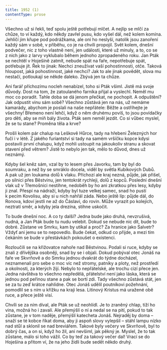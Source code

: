 ```yaml
---
title: 1952 (1)
contentType: prose
---
```


Všechno už si řekli, teď spolu ještě potřebují mlčet. A nejlíp se mlčí za chůze, to ví každý, kdo někdy zavřel pusu, kdo vyšel dál, než kolem komína. Jehličí jim křupe pod podrážkama, ale oni ho neslyší, natolik jsou zanoření každý sám v sobě, v příběhu, co je na chvíli propojil. Svět kolem, dnešní podvečer, nic z toho vlastně není, jen události, které už minuly, a to, co se z nich jako z larvy vyklubalo během jednoho zpropadeného roku. Jan Pták se nechtěl v Hoješíně zatmít, nebude spát na faře, nepotřebuje spát, potřebuje jít. Řek to jinak: Nechci zneužívat vaší pohostinnosti, otče. Taková hloupost, jaká pohostinnost, jaké nechci? Jak to ale jinak povědět, slova mu nestačí, potloukají se někde daleko. Zbývá jen ta chůze.

Ani farář příchozímu nocleh nenabízel, toho si Pták všiml. Jistě má svoje důvody. Dost na tom, že zatoulaného farníka přijal a vyslechl. Neměl mu moc co poradit. Tahle doba se dá jenom přečkat, ne pochopit. A odpuštění? Jak odpustit vinu sám sobě? Všechno zůstává jen na nás, už nemáme kamarády, abychom je poslali na naše nepřátele: Běžte a ostříhejte je všechny! Břemeno není lehčí, když o něm druhému povíš, to jsou povídačky pro děti, aby se míň bály života. Pták sem neměl jezdit. Co si vůbec myslel, že se tu stane? Proměna těla a krve?

Prošli kolem pár chalup na Leškově Hůrce, tady na hřebeni Železných hor fučí i v létě. Z jakého furiantství si tady na samém vršíčku kopce kdysi postavili první chalupu, když mohli ustoupit na jakoukoliv stranu a skovat stavení před větrem? Jistě to nebylo jen tak, mělo to důvod, dnes už neznámý.

Kdyby šel kněz sám, vzal by to lesem přes Javorku, tam by byl do soumraku, a než by se smráklo docela, viděl by světla Kubíkových Dubů. A pak už jen loukama dolů k vlaku. Příchozí ale kraj nezná, půjde, jak přišel, po silnici přes Běstvinu, jen tentokrát rychleji, dolů z kopců. Poslední dnešní vlak už v Třemošnici nestihne, nedoběh by ho ani zkratkou přes lesy, kdyby ji znal. Přespí na nádraží, kdyby byl tuze velkej samec, snad ho pustí k pecím Kovolisu, aby si u nich nahřál záda. Nebo ještě líp: půjde dál, do Ronova, kdoví jestli ne až do Čáslavi, do rovin. Může vyrazit po kolejích, neztratí směr, a kdyby jela drezína, stihne uskočit.

To bude dnešní noc. A co ty další? Jedna bude jako druhá, nevzrušivá, nudná, a Jan Pták bude tu nudu velebit. Dokud se nebude nic dít, bude to dobré. Zůstane ve Smrku, kam by utíkal a proč? Za hranice jako Salvetr? Vždyť ani jemu se to nepovedlo. Bude čekat, odkud co přijde, a mezi tím čekáním se bude v přestávkách pokoušet o existenci.

Rozloučili se na křižovatce nahoře nad Běstvinou. Podali si ruce, kdyby se znali z dřívějška osobněji, snad by se i objali. Dokud pobýval otec Jonáš na faře ve Skvrňově a do Smrku jednou dvakrát do týdne docházel, neznamenali pro sebe o moc víc než stromy, patníky a ploty, než prostředí a okolnosti, za kterých žijí. Nebylo to nepřátelské, ale trochu cizí přece jen. Jedna návštěva to všechno nepředělá, přátelství není jako láska, která se jednou pod peřinou stane a pak se bortí zdi. Tady všechno zůstává stát, jen se za tu zeď krátce nahlídne. Otec Jonáš udělil poutníkovi požehnání, pomodlil se s ním u křížku na kraji lesa. Litinový Kristus má uražené obě ruce, a přece ještě visí.

Chvíli se za ním díval, ale Pták se už neohlídl. Je to zraněný chlap, tíží ho vina, možná ho i zavalí. Ale přemýšlí o ní a nedal se na pití, pokud to tak zůstane, je v tom naděje, přemýšlí katecheta Jonáš. Nejraděj by doma – snaží se té kobce říkat doma, aby ji aspoň slovy vylepšil – stáhl lampu nízko nad stůl a sklonil se nad breviářem. Takové byly večery ve Skvrňově, byl to dobrý čas, a on si, když ho žil, ani nevšiml, jak pěkný je. Myslel, že to tak zůstane, málo si toho vážil. Co by teď za takový večer dal! Vrací se do Hoješína a přitom ví, že na jeho židli bude sedět někdo druhý.
